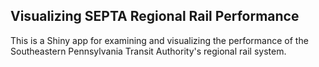 ## Visualizing SEPTA Regional Rail Performance

This is a Shiny app for examining and visualizing the performance of the Southeastern Pennsylvania Transit Authority's regional rail system.
